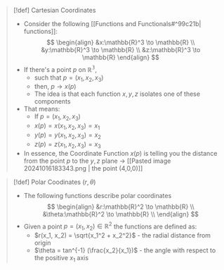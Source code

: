 >[!def] Cartesian Coordinates
>- Consider the following [[Functions and Functionals#^99c21b| functions]]:
>$$ \begin{align}
>&x:\mathbb{R}^3 \to \mathbb{R} \\ 
>&y:\mathbb{R}^3 \to \mathbb{R} \\
>&z:\mathbb{R}^3 \to \mathbb{R}
>\end{align}
>$$
>- If there's a point $p$ on $\mathbb{R^3}$, 
>	- such that $p = (x_1, x_2, x_3)$
>	- then, $p \to x(p)$
>	- The idea is that each function $x,y,z$ isolates one of these components
>- That means:
>	- If $p = (x_1, x_2, x_3)$
>	- $x(p) = x(x_1, x_2, x_3) = x_1$
>	- $y(p) = y(x_1, x_2, x_3) = x_2$
>	- $z(p) = z(x_1, x_2, x_3) = x_3$
>- In essence, the Coordinate Function $x(p)$ is telling you the distance from the point $p$ to the $y,z$ plane $\to$ [[Pasted image 20241016183343.png | the point (4,0,0)]]

>[!def] Polar Coodinates $(r, \theta)$
>- The following functions describe polar coordinates
>$$ \begin{align}
>&r:\mathbb{R}^2 \to \mathbb{R} \\ 
>&\theta:\mathbb{R}^2 \to \mathbb{R} \\
>\end{align}
>$$
>- Given a point $p = (x_1, x_2) \in \mathbb{R}^2$ the functions are defined as:
>	- $r(x_1, x_2) = \sqrt{x_1^2 + x_2^2}$ - the radial distance from origin
>	- $\theta = tan^{-1} (\frac{x_2}{x_1})$ - the angle with respect to the positive $x_1$ axis